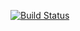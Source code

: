 [![Build Status](https://travis-ci.org/ayrat-l/naive-credit.svg?branch=master)](https://travis-ci.org/ayrat-l/naive-credit)